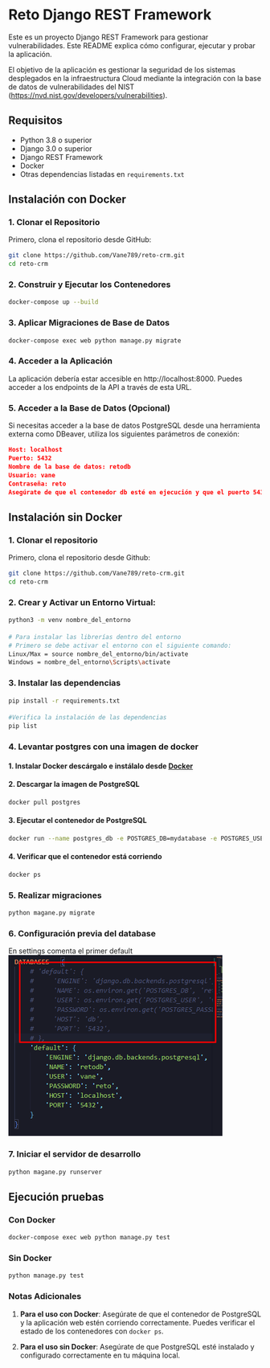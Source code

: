 # Reto Django REST Framework 

Este es un proyecto Django REST Framework para gestionar vulnerabilidades. Este README explica cómo configurar, ejecutar y probar la aplicación. 

El objetivo de la aplicación es gestionar la seguridad de los sistemas desplegados en la infraestructura Cloud mediante la integración con la base de datos de vulnerabilidades del NIST (https://nvd.nist.gov/developers/vulnerabilities). 

## Requisitos

- Python 3.8 o superior
- Django 3.0 o superior
- Django REST Framework
- Docker
- Otras dependencias listadas en `requirements.txt`

## Instalación con Docker

### 1. Clonar el Repositorio

Primero, clona el repositorio desde GitHub:

```bash
git clone https://github.com/Vane789/reto-crm.git
cd reto-crm
```
### 2. Construir y Ejecutar los Contenedores
```bash
docker-compose up --build
```

### 3. Aplicar Migraciones de Base de Datos
```bash
docker-compose exec web python manage.py migrate
```

### 4. Acceder a la Aplicación
La aplicación debería estar accesible en http://localhost:8000. Puedes acceder a los endpoints de la API a través de esta URL.

### 5. Acceder a la Base de Datos (Opcional)
Si necesitas acceder a la base de datos PostgreSQL desde una herramienta externa como DBeaver, utiliza los siguientes parámetros de conexión:
```JSON
Host: localhost
Puerto: 5432
Nombre de la base de datos: retodb
Usuario: vane
Contraseña: reto
Asegúrate de que el contenedor db esté en ejecución y que el puerto 5432 esté expuesto.
```

## Instalación sin Docker

### 1. Clonar el repositorio

Primero, clona el repositorio desde Github:

```bash
git clone https://github.com/Vane789/reto-crm.git
cd reto-crm
```

### 2. Crear y Activar un Entorno Virtual:
```bash
python3 -m venv nombre_del_entorno

# Para instalar las librerías dentro del entorno
# Primero se debe activar el entorno con el siguiente comando:
Linux/Max = source nombre_del_entorno/bin/activate
Windows = nombre_del_entorno\Scripts\activate
```

### 3. Instalar las dependencias
```bash
pip install -r requirements.txt

#Verifica la instalación de las dependencias
pip list
```
### 4. Levantar postgres con una imagen de docker
#### 1. Instalar Docker descárgalo e instálalo desde [Docker](https://www.docker.com/products/docker-desktop/)
#### 2. Descargar la imagen de PostgreSQL
```bash
docker pull postgres
```
#### 3. Ejecutar el contenedor de PostgreSQL
```bash
docker run --name postgres_db -e POSTGRES_DB=mydatabase -e POSTGRES_USER=myuser -e POSTGRES_PASSWORD=mypassword -p 5432:5432 -d postgres
```
#### 4. Verificar que el contenedor está corriendo
```bash
docker ps
```
### 5. Realizar migraciones
```bash
python magane.py migrate
```
### 6. Configuración previa del database
En settings comenta el primer default
![alt text](image.png)
### 7. Iniciar el servidor de desarrollo
```bash
python magane.py runserver
```
## Ejecución pruebas
### Con Docker
```bash
docker-compose exec web python manage.py test
```
### Sin Docker
```bash
python manage.py test
```

### Notas Adicionales
1. **Para el uso con Docker**: Asegúrate de que el contenedor de PostgreSQL y la aplicación web estén corriendo correctamente. Puedes verificar el estado de los contenedores con `docker ps`.

2. **Para el uso sin Docker**: Asegúrate de que PostgreSQL esté instalado y configurado correctamente en tu máquina local.